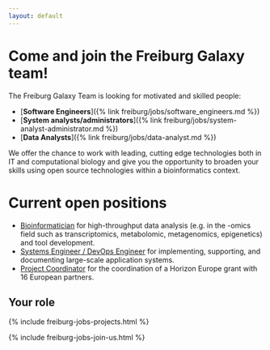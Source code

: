 ```yaml
---
layout: default
---
```


# Come and join the Freiburg Galaxy team!

The Freiburg Galaxy Team is looking for motivated and skilled people:

- [**Software Engineers**]({% link freiburg/jobs/software_engineers.md %})
- [**System analysts/administrators**]({% link freiburg/jobs/system-analyst-administrator.md %})
- [**Data Analysts**]({% link freiburg/jobs/data-analyst.md %})

We offer the chance to work with leading, cutting edge technologies both in IT and computational biology and give you the opportunity to broaden your skills using open source technologies within a bioinformatics context.

# Current open positions
- [Bioinformatician](https://drive.google.com/file/d/1zVCyI5mwCFzXP2YrbjVff9R05Ar7nNXZ/view?usp=sharing) for high-throughput data analysis (e.g. in the -omics field such as transcriptomics, metabolomic, metagenomics, epigenetics) and tool development.
- [Systems Engineer / DevOps Engineer](https://drive.google.com/file/d/1diKa-utoOMQn0991KrbPeWYTTE8FOh4B/view?usp=sharing) for implementing, supporting, and documenting large-scale application systems.
- [Project Coordinator](https://drive.google.com/file/d/1yaFsovRjt4p2Z_3NvGFRPGXC1QHfjrXA/view?usp=sharing) for the coordination of a Horizon Europe grant with 16 European partners.



## Your role

{% include freiburg-jobs-projects.html %}

{% include freiburg-jobs-join-us.html %}
